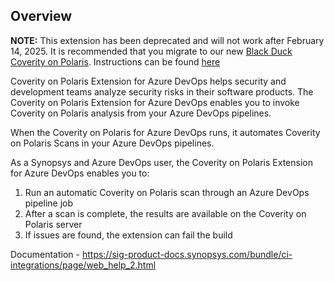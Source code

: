 ## Overview ##

**NOTE:** This extension has been deprecated and will not work after February 14, 2025. It is recommended that you migrate to our new <a href="https://marketplace.visualstudio.com/items?itemName=blackduck.blackduck-coverity-on-polaris">Black Duck Coverity on Polaris</a>. Instructions can be found <a href="https://documentation.blackduck.com/bundle/ci-integrations/page/topics/t_ado-migrate.html">here</a>

Coverity on Polaris Extension for Azure DevOps helps security and development teams analyze security risks in their software products. The Coverity on Polaris Extension for Azure DevOps enables you to invoke Coverity on Polaris analysis from your Azure DevOps pipelines. 

When the Coverity on Polaris for Azure DevOps runs, it automates Coverity on Polaris Scans in your Azure DevOps pipelines. 

As a Synopsys and Azure DevOps user, the Coverity on Polaris Extension for Azure DevOps enables you to:
1. Run an automatic Coverity on Polaris scan through an Azure DevOps pipeline job
2. After a scan is complete, the results are available on the Coverity on Polaris server
3. If issues are found, the extension can fail the build


Documentation - https://sig-product-docs.synopsys.com/bundle/ci-integrations/page/web_help_2.html

